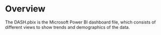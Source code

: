 # Overview

The DASH.pbix is the Microsoft Power BI dashboard file, which consists of different views to show trends and demographics of the data.

